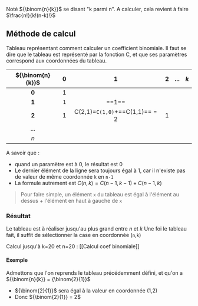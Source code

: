 Noté ${\binom{n}{k}}$ se disant "k parmi n".
A calculer, cela revient à faire $\frac{n!}{k!(n-k)!}$
## Méthode de calcul
Tableau représentant comment calculer un coefficient binomiale.
Il faut se dire que le tableau est représenté par la fonction C, et que ses paramètres correspond aux coordonnées du tableau.

| ${\binom{n}{k}}$ | **0** | **1** | **2** | $...$ | $k$ |
| :-: | :-: | :-: | :-: | :-: | :-: |
| **0** | 1 | | | | |
| **1** | `1` | ==1== | | | |
| **2** | 1 | C(2,1)=`C(1,0)`+==C(1,1)== = 2 | 1 | | |
| $...$ | | | | | |
| $n$ | | | | | |
A savoir que :
- quand un paramètre est à 0, le résultat est 0
- Le dernier élément de la ligne sera toujours égal à 1, car il n'existe pas de valeur de même coordonnée `k` en `n-1`
- La formule autrement est $C(n,k)=C(n-1,k-1)+C(n-1,k)$
> Pour faire simple, un élément `x` du tableau est égal à l'élément au dessus + l'élément en haut à gauche de `x`
### Résultat
Le tableau est à réaliser jusqu'au plus grand entre $n$ et $k$
Une foi le tableau fait, il suffit de sélectionner la case en coordonnée (`n`,`k`)

Calcul jusqu'à k=20 et n=20 : [[Calcul coef binomiale]]
#### Exemple
Admettons que l'on reprends le tableau précédemment défini, et qu'on a ${\binom{n}{k}} = {\binom{2}{1}}$
- ${\binom{2}{1}}$ sera égal à la valeur en coordonnée (1,2)
- Donc ${\binom{2}{1}} = 2$